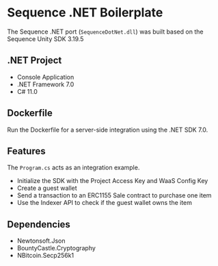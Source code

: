 # Sequence .NET Boilerplate

The Sequence .NET port (`SequenceDotNet.dll`) was built based on the Sequence Unity SDK 3.19.5

## .NET Project

- Console Application
- .NET Framework 7.0
- C# 11.0

## Dockerfile

Run the Dockerfile for a server-side integration using the .NET SDK 7.0.

## Features

The `Program.cs` acts as an integration example.
- Initialize the SDK with the Project Access Key and WaaS Config Key
- Create a guest wallet
- Send a transaction to an ERC1155 Sale contract to purchase one item
- Use the Indexer API to check if the guest wallet owns the item 

## Dependencies

- Newtonsoft.Json
- BountyCastle.Cryptography
- NBitcoin.Secp256k1
